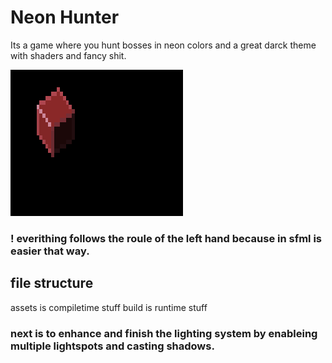 # Neon Hunter

Its a game where you hunt bosses in neon colors and a great darck theme with shaders and fancy shit.

![screenshot](.screenshots/cube.png)

### ! everithing follows the roule of the left hand because in sfml is easier that way.

## file structure

assets is compiletime stuff
build is runtime stuff

### next is to enhance and finish the lighting system by enableing multiple lightspots and casting shadows.
